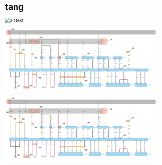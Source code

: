 # tang

![alt text]([http://url/to/img.png](https://github.com/ysytnikov/tang/blob/v1/images/G079889.svg))

![aaa](images/G079889.svg)

![aaa](images/G079889.jpg)


